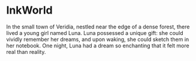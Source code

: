 # InkWorld
In the small town of Veridia, nestled near the edge of a dense forest, there lived a young girl named Luna. Luna possessed a unique gift: she could vividly remember her dreams, and upon waking, she could sketch them in her notebook. One night, Luna had a dream so enchanting that it felt more real than reality.
